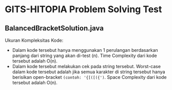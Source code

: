 # GITS-HITOPIA Problem Solving Test

## BalancedBracketSolution.java

Ukuran Kompleksitas Kode:

-   Dalam kode tersebut hanya menggunakan 1 perulangan berdasarkan panjang dari string yang akan di-test (n). Time Complexity dari kode tersebut adalah O(n).
-   Dalam kode tersebut melakukan cek pada string tersebut. Worst-case dalam kode tersebut adalah jika semua karakter di string tersebut hanya berisikan open-bracket `(contoh: '{[([({')`. Space Complexity dari kode tersebut adalah O(n).

